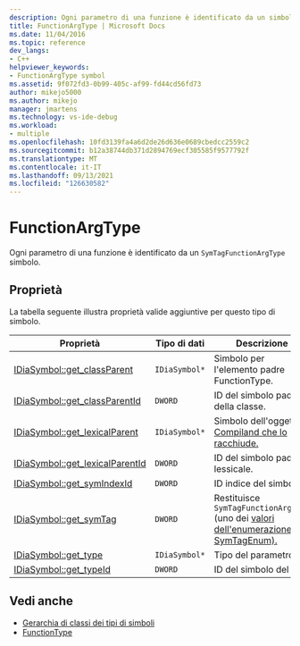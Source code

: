 ```yaml
---
description: Ogni parametro di una funzione è identificato da un simbolo SymTagFunctionArgType.
title: FunctionArgType | Microsoft Docs
ms.date: 11/04/2016
ms.topic: reference
dev_langs:
- C++
helpviewer_keywords:
- FunctionArgType symbol
ms.assetid: 9f072fd3-0b99-405c-af99-fd44cd56fd73
author: mikejo5000
ms.author: mikejo
manager: jmartens
ms.technology: vs-ide-debug
ms.workload:
- multiple
ms.openlocfilehash: 10fd3139fa4a6d2de26d636e0689cbedcc2559c2
ms.sourcegitcommit: b12a38744db371d2894769ecf305585f9577792f
ms.translationtype: MT
ms.contentlocale: it-IT
ms.lasthandoff: 09/13/2021
ms.locfileid: "126630582"
---
```

# <a name="functionargtype"></a>FunctionArgType
Ogni parametro di una funzione è identificato da un `SymTagFunctionArgType` simbolo.

## <a name="properties"></a>Proprietà
 La tabella seguente illustra proprietà valide aggiuntive per questo tipo di simbolo.

|Proprietà|Tipo di dati|Descrizione|
|--------------|---------------|-----------------|
|[IDiaSymbol::get_classParent](../../debugger/debug-interface-access/idiasymbol-get-classparent.md)|`IDiaSymbol*`|Simbolo per l'elemento padre FunctionType.|
|[IDiaSymbol::get_classParentId](../../debugger/debug-interface-access/idiasymbol-get-classparentid.md)|`DWORD`|ID del simbolo padre della classe.|
|[IDiaSymbol::get_lexicalParent](../../debugger/debug-interface-access/idiasymbol-get-lexicalparent.md)|`IDiaSymbol*`|Simbolo dell'oggetto [Compiland che lo racchiude.](../../debugger/debug-interface-access/compiland.md)|
|[IDiaSymbol::get_lexicalParentId](../../debugger/debug-interface-access/idiasymbol-get-lexicalparentid.md)|`DWORD`|ID del simbolo padre lessicale.|
|[IDiaSymbol::get_symIndexId](../../debugger/debug-interface-access/idiasymbol-get-symindexid.md)|`DWORD`|ID indice del simbolo.|
|[IDiaSymbol::get_symTag](../../debugger/debug-interface-access/idiasymbol-get-symtag.md)|`DWORD`|Restituisce `SymTagFunctionArgType` (uno dei [valori dell'enumerazione SymTagEnum).](../../debugger/debug-interface-access/symtagenum.md)|
|[IDiaSymbol::get_type](../../debugger/debug-interface-access/idiasymbol-get-type.md)|`IDiaSymbol*`|Tipo del parametro.|
|[IDiaSymbol::get_typeId](../../debugger/debug-interface-access/idiasymbol-get-typeid.md)|`DWORD`|ID del simbolo del tipo.|

## <a name="see-also"></a>Vedi anche
- [Gerarchia di classi dei tipi di simboli](../../debugger/debug-interface-access/class-hierarchy-of-symbol-types.md)
- [FunctionType](../../debugger/debug-interface-access/functiontype.md)
